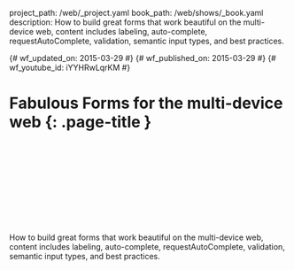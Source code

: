 project_path: /web/_project.yaml book_path: /web/shows/_book.yaml description: How to build great forms that work beautiful on the multi-device web, content includes labeling, auto-complete, requestAutoComplete, validation, semantic input types, and best practices.

{# wf_updated_on: 2015-03-29 #} {# wf_published_on: 2015-03-29 #} {# wf_youtube_id: iYYHRwLqrKM #}

# Fabulous Forms for the multi-device web {: .page-title }

<div class="video-wrapper">
  <iframe class="devsite-embedded-youtube-video" data-video-id="iYYHRwLqrKM"
          data-autohide="1" data-showinfo="0" frameborder="0" allowfullscreen>
  </iframe>
</div>

How to build great forms that work beautiful on the multi-device web, content includes labeling, auto-complete, requestAutoComplete, validation, semantic input types, and best practices.